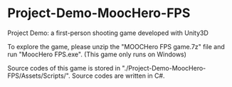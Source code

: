 # Project-Demo-MoocHero-FPS
Project Demo: a first-person shooting game developed with Unity3D

To explore the game, please unzip the "MOOCHero FPS game.7z" file and run "MoocHero FPS.exe". (This game only runs on Windows)

Source codes of this game is stored in "./Project-Demo-MoocHero-FPS/Assets/Scripts/". Source codes are written in C#.
